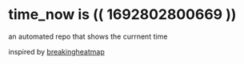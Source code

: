 # time_now is (( 1692802800669 ))

an automated repo that shows the currnent time

inspired by [breakingheatmap](https://github.com/breakingheatmap/breakingheatmap)